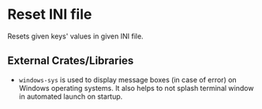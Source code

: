 # Reset INI file  
Resets given keys' values in given INI file.

## External Crates/Libraries  
* `windows-sys` is used to display message boxes (in case of error) on Windows operating systems. It also helps to not splash terminal window in automated launch on startup.
